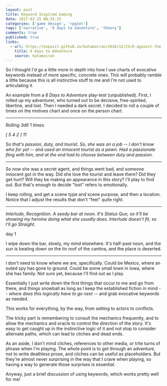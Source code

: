 ```yaml
---
layout: post
title: Keyword Inspired Gaming
date: 2017-02-25 08:35:32
categories: ['game design', 'rpglet']
tags: ['narrative', '6 days to adventure', 'theory']
comments: true
published: true
links:
  - url: https://exposit.github.io/katamoiran/2016/12/23/6-against-the-dark/
    title: 6 Days to Adventure
    source: katamoiran
---
```



So I thought I'd go a little more in depth into how I use charts of evocative keywords instead of more specific, concrete ones. This will probably ramble a little because this is all instinctive stuff to me and I'm not used to articulating it.

<!--more-->

An example from a *6 Days to Adventure* play-test (unpublished). First, I rolled up my adventurer, who turned out to be decisive, free-spirited, libertine, and lost. Then I needed a dark secret. I decided to roll a couple of times on the motives chart and once on the person chart.

***

*Rolling 3d6 1 times.*

*[  5 4 2  ] 11*

*So that's passion, duty, and tourist. So, she was on a job -- I don't know who for yet -- and used an innocent tourist as a pawn. Had a passionate fling with him, and at the end had to choose between duty and passion.*

***

So now she was a secret agent, and things went bad, and someone innocent got in the way. Did she love the tourist and leave them? Did they get hurt? Will they be making an appearance in this story? I'll play to find out. But that's enough to decide "lost" refers to emotionally.

I keep rolling, and get a scene type and scene purpose, and then a location. Notice that I adjust the results that don't "feel" quite right.

***

*Interlude, Recognition. A seedy bar at noon. It's Status Quo, so it'll be showing my heroine doing what she usually does. Interlude doesn't fit, so I'll go Straight.*

 day 1

I wipe down the bar, slowly, my mind elsewhere. It's half-past noon, and the sun is beating down on the tin roof of the cantina, and the place is deserted.

***

I don't need to know where we are, specifically. Could be Mexico, where an outed spy has gone to ground. Could be some small town in Iowa, where she has family. Not sure yet, because I'll find out as I play.

Essentially I just write down the first things that occur to me and go from there, and things snowball as long as I keep the established fiction in mind -- *where does this logically have to go next* -- and grab evocative keywords as needed.

This works for everything, by the way, from setting to actors to conflicts.

The tricky part is remembering to consult the mechanics frequently, and to allow the mechanics and oracle to control the direction of the story. It's easy to get caught up in the instinctive logic of it and not stop to consider alternate paths, which can lead to cliches and dead ends.

As an aside, I don't mind cliches, references to other media, or trite turns of phrase when I'm playing. The whole point is to get through an adventure, not to write deathless prose, and cliches can be useful as placeholders. But they're almost never surprising in the way that I crave when playing, so having a way to generate those surprises is essential.

Anyway, just a brief discussion of using keywords, which works pretty well for me!
